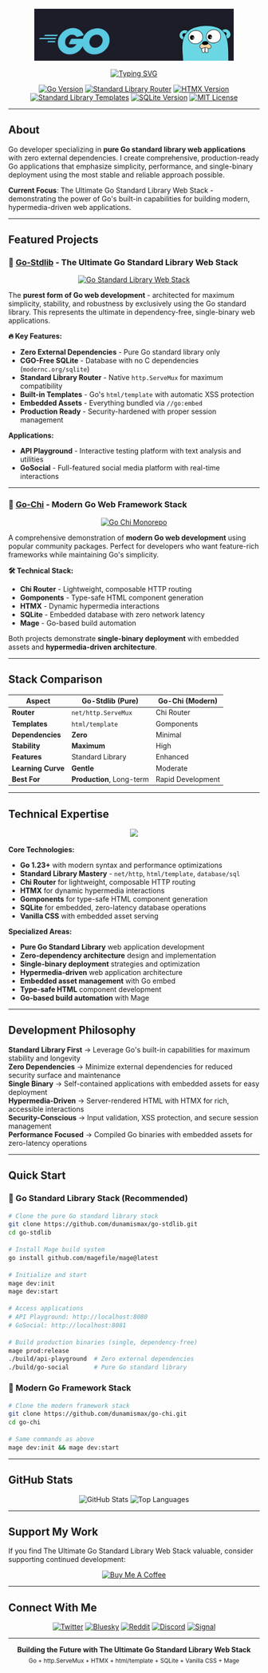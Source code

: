 <p align="center">
  <img src="go.png" alt="Go Logo" width="400" />
</p>

<p align="center">
  <a href="https://github.com/dunamismax">
    <img src="https://readme-typing-svg.demolab.com/?font=Fira+Code&size=24&pause=1000&color=00ADD8&center=true&vCenter=true&width=800&lines=Go+Developer;The+Ultimate+Go+Standard+Library+Web+Stack;Pure+Go+%2B+Zero+Dependencies;http.ServeMux+%2B+HTMX+%2B+html/template;SQLite+%2B+Vanilla+CSS;Single-Binary+Applications" alt="Typing SVG" />
  </a>
</p>

<p align="center">
  <a href="https://golang.org/"><img src="https://img.shields.io/badge/Go-1.23+-00ADD8.svg?logo=go" alt="Go Version"></a>
  <a href="https://pkg.go.dev/net/http"><img src="https://img.shields.io/badge/Router-http.ServeMux-00ADD8.svg?logo=go" alt="Standard Library Router"></a>
  <a href="https://htmx.org/"><img src="https://img.shields.io/badge/HTMX-2.0+-3366CC.svg?logo=htmx" alt="HTMX Version"></a>
  <a href="https://pkg.go.dev/html/template"><img src="https://img.shields.io/badge/Templates-html/template-00ADD8.svg?logo=go" alt="Standard Library Templates"></a>
  <a href="https://sqlite.org/"><img src="https://img.shields.io/badge/SQLite-3.0+-003B57.svg?logo=sqlite" alt="SQLite Version"></a>
  <a href="https://opensource.org/licenses/MIT"><img src="https://img.shields.io/badge/License-MIT-green.svg" alt="MIT License"></a>
</p>

---

## About

Go developer specializing in **pure Go standard library web applications** with zero external dependencies. I create comprehensive, production-ready Go applications that emphasize simplicity, performance, and single-binary deployment using the most stable and reliable approach possible.

**Current Focus**: The Ultimate Go Standard Library Web Stack - demonstrating the power of Go's built-in capabilities for building modern, hypermedia-driven web applications.

---

## Featured Projects

### 🚀 **[Go-Stdlib](https://github.com/dunamismax/go-stdlib)** - The Ultimate Go Standard Library Web Stack

<p align="center">
  <a href="https://github.com/dunamismax/go-stdlib">
    <img src="https://github-readme-stats.vercel.app/api/pin/?username=dunamismax&repo=go-stdlib&theme=dark&show_owner=true" alt="Go Standard Library Web Stack" />
  </a>
</p>

The **purest form of Go web development** - architected for maximum simplicity, stability, and robustness by exclusively using the Go standard library. This represents the ultimate in dependency-free, single-binary web applications.

**🔥 Key Features:**

- **Zero External Dependencies** - Pure Go standard library only
- **CGO-Free SQLite** - Database with no C dependencies (`modernc.org/sqlite`)
- **Standard Library Router** - Native `http.ServeMux` for maximum compatibility
- **Built-in Templates** - Go's `html/template` with automatic XSS protection
- **Embedded Assets** - Everything bundled via `//go:embed`
- **Production Ready** - Security-hardened with proper session management

**Applications:**

- **API Playground** - Interactive testing platform with text analysis and utilities
- **GoSocial** - Full-featured social media platform with real-time interactions

---

### 🎯 **[Go-Chi](https://github.com/dunamismax/go-chi)** - Modern Go Web Framework Stack

<p align="center">
  <a href="https://github.com/dunamismax/go-chi">
    <img src="https://github-readme-stats.vercel.app/api/pin/?username=dunamismax&repo=go-chi&theme=dark&show_owner=true" alt="Go Chi Monorepo" />
  </a>
</p>

A comprehensive demonstration of **modern Go web development** using popular community packages. Perfect for developers who want feature-rich frameworks while maintaining Go's simplicity.

**🛠️ Technical Stack:**

- **Chi Router** - Lightweight, composable HTTP routing
- **Gomponents** - Type-safe HTML component generation
- **HTMX** - Dynamic hypermedia interactions
- **SQLite** - Embedded database with zero network latency
- **Mage** - Go-based build automation

Both projects demonstrate **single-binary deployment** with embedded assets and **hypermedia-driven architecture**.

---

## Stack Comparison

| Aspect             | Go-Stdlib (Pure)          | Go-Chi (Modern)   |
| ------------------ | ------------------------- | ----------------- |
| **Router**         | `net/http.ServeMux`       | Chi Router        |
| **Templates**      | `html/template`           | Gomponents        |
| **Dependencies**   | **Zero**                  | Minimal           |
| **Stability**      | **Maximum**               | High              |
| **Features**       | Standard Library          | Enhanced          |
| **Learning Curve** | **Gentle**                | Moderate          |
| **Best For**       | **Production**, Long-term | Rapid Development |

---

## Technical Expertise

<p align="center">
  <a href="https://skillicons.dev">
    <img src="https://skillicons.dev/icons?i=go,html,css,js,sqlite,git,github,vscode,linux,docker" />
  </a>
</p>

**Core Technologies:**

- **Go 1.23+** with modern syntax and performance optimizations
- **Standard Library Mastery** - `net/http`, `html/template`, `database/sql`
- **Chi Router** for lightweight, composable HTTP routing
- **HTMX** for dynamic hypermedia interactions
- **Gomponents** for type-safe HTML component generation
- **SQLite** for embedded, zero-latency database operations
- **Vanilla CSS** with embedded asset serving

**Specialized Areas:**

- **Pure Go Standard Library** web application development
- **Zero-dependency architecture** design and implementation
- **Single-binary deployment** strategies and optimization
- **Hypermedia-driven** web application architecture
- **Embedded asset management** with Go embed
- **Type-safe HTML** component development
- **Go-based build automation** with Mage

---

## Development Philosophy

**Standard Library First** → Leverage Go's built-in capabilities for maximum stability and longevity  
**Zero Dependencies** → Minimize external dependencies for reduced security surface and maintenance  
**Single Binary** → Self-contained applications with embedded assets for easy deployment  
**Hypermedia-Driven** → Server-rendered HTML with HTMX for rich, accessible interactions  
**Security-Conscious** → Input validation, XSS protection, and secure session management  
**Performance Focused** → Compiled Go binaries with embedded assets for zero-latency operations

---

## Quick Start

### 🚀 Go Standard Library Stack (Recommended)

```bash
# Clone the pure Go standard library stack
git clone https://github.com/dunamismax/go-stdlib.git
cd go-stdlib

# Install Mage build system
go install github.com/magefile/mage@latest

# Initialize and start
mage dev:init
mage dev:start

# Access applications
# API Playground: http://localhost:8080
# GoSocial: http://localhost:8081

# Build production binaries (single, dependency-free)
mage prod:release
./build/api-playground  # Zero external dependencies
./build/go-social       # Pure Go standard library
```

### 🎯 Modern Go Framework Stack

```bash
# Clone the modern framework stack
git clone https://github.com/dunamismax/go-chi.git
cd go-chi

# Same commands as above
mage dev:init && mage dev:start
```

---

## GitHub Stats

<p align="center">
  <img src="https://github-readme-stats.vercel.app/api?username=dunamismax&show_icons=true&theme=dark&count_private=true" alt="GitHub Stats" />
  <img src="https://github-readme-stats.vercel.app/api/top-langs/?username=dunamismax&layout=compact&theme=dark" alt="Top Languages" />
</p>

---

## Support My Work

If you find The Ultimate Go Standard Library Web Stack valuable, consider supporting continued development:

<p align="center">
  <a href="https://www.buymeacoffee.com/dunamismax" target="_blank">
    <img src="https://cdn.buymeacoffee.com/buttons/v2/default-yellow.png" alt="Buy Me A Coffee" style="height: 60px !important;width: 217px !important;" />
  </a>
</p>

---

## Connect With Me

<p align="center">
  <a href="https://twitter.com/dunamismax" target="_blank"><img src="https://img.shields.io/badge/Twitter-%231DA1F2.svg?&style=for-the-badge&logo=twitter&logoColor=white" alt="Twitter"></a>
  <a href="https://bsky.app/profile/dunamismax.bsky.social" target="_blank"><img src="https://img.shields.io/badge/Bluesky-blue?style=for-the-badge&logo=bluesky&logoColor=white" alt="Bluesky"></a>
  <a href="https://reddit.com/user/dunamismax" target="_blank"><img src="https://img.shields.io/badge/Reddit-%23FF4500.svg?&style=for-the-badge&logo=reddit&logoColor=white" alt="Reddit"></a>
  <a href="https://discord.com/users/dunamismax" target="_blank"><img src="https://img.shields.io/badge/Discord-dunamismax-7289DA.svg?style=for-the-badge&logo=discord&logoColor=white" alt="Discord"></a>
  <a href="https://signal.me/#p/+dunamismax.66" target="_blank"><img src="https://img.shields.io/badge/Signal-dunamismax.66-3A76F0.svg?style=for-the-badge&logo=signal&logoColor=white" alt="Signal"></a>
</p>

---

<p align="center">
  <strong>Building the Future with The Ultimate Go Standard Library Web Stack</strong><br>
  <sub>Go + http.ServeMux + HTMX + html/template + SQLite + Vanilla CSS + Mage</sub>
</p>
